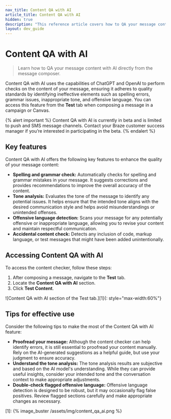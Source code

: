 ```yaml
---
nav_title: Content QA with AI
article_title: Content QA with AI
hidden: true
description: "This reference article covers how to QA your message content with AI directly from the message composer."
layout: dev_guide
---
```


# Content QA with AI

> Learn how to QA your message content with AI directly from the message composer.

Content QA with AI uses the capabilities of ChatGPT and OpenAI to perform checks on the content of your message, ensuring it adheres to quality standards by identifying ineffective elements such as spelling errors, grammar issues, inappropriate tone, and offensive language. You can access this feature from the **Test** tab when composing a message in a campaign or Canvas.

{% alert important %}
Content QA with AI is currently in beta and is limited to push and SMS message channels. Contact your Braze customer success manager if you’re interested in participating in the beta.
{% endalert %}

## Key features

Content QA with AI offers the following key features to enhance the quality of your message content:

- **Spelling and grammar check:** Automatically checks for spelling and grammar mistakes in your message. It suggests corrections and provides recommendations to improve the overall accuracy of the content.
- **Tone analysis:** Evaluates the tone of the message to identify any potential issues. It helps ensure that the intended tone aligns with the desired communication style and helps avoid misunderstandings or unintended offenses.
- **Offensive language detection:** Scans your message for any potentially offensive or inappropriate language, allowing you to revise your content and maintain respectful communication.
- **Accidental content check:** Detects any inclusion of code, markup language, or test messages that might have been added unintentionally.

## Accessing Content QA with AI

To access the content checker, follow these steps:

1. After composing a message, navigate to the **Test** tab.
2. Locate the **Content QA with AI** section.
3. Click **Test Content**.

![Content QA with AI section of the Test tab.][1]{: style="max-width:60%"}

## Tips for effective use

Consider the following tips to make the most of the Content QA with AI feature:

- **Proofread your message:** Although the content checker can help identify errors, it is still essential to proofread your content manually. Rely on the AI-generated suggestions as a helpful guide, but use your judgment to ensure accuracy.
- **Understand the tone analysis:** The tone analysis results are subjective and based on the AI model's understanding. While they can provide useful insights, consider your intended tone and the conversation context to make appropriate adjustments.
- **Double-check flagged offensive language:** Offensive language detection is designed to be robust, but it may occasionally flag false positives. Review flagged sections carefully and make appropriate changes as necessary.

[1]: {% image_buster /assets/img/content_qa_ai.png %}